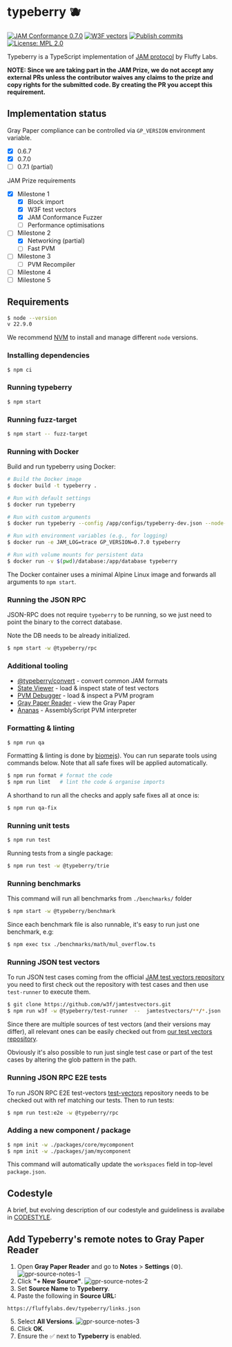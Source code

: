 # typeberry 🫐

[![JAM Conformance 0.7.0](https://github.com/FluffyLabs/typeberry/actions/workflows/vectors-jam-conformance-070.yml/badge.svg?branch=main)](https://github.com/FluffyLabs/typeberry/actions/workflows/vectors-jam-conformance-070.yml) [![W3F vectors](https://github.com/FluffyLabs/typeberry/actions/workflows/vectors-w3f.yml/badge.svg?branch=main)](https://github.com/FluffyLabs/typeberry/actions/workflows/vectors-w3f.yml) [![Publish commits](https://github.com/FluffyLabs/typeberry/actions/workflows/blockchain-git-log.yml/badge.svg?branch=main)](https://github.com/FluffyLabs/typeberry/actions/workflows/blockchain-git-log.yml) [![License: MPL 2.0](https://img.shields.io/badge/License-MPL%202.0-brightgreen.svg)](https://opensource.org/licenses/MPL-2.0)

Typeberry is a TypeScript implementation of [JAM protocol](https://graypaper.com/) by Fluffy Labs.

**NOTE: Since we are taking part in the JAM Prize, we do not accept any external
PRs unless the contributor waives any claims to the prize and copy rights for
the submitted code. By creating the PR you accept this requirement.**

## Implementation status

Gray Paper compliance can be controlled via `GP_VERSION` environment variable.

- [x] 0.6.7
- [x] 0.7.0
- [ ] 0.7.1 (partial)

JAM Prize requirements

- [x] Milestone 1
    - [x] Block import
    - [x] W3F test vectors
    - [x] JAM Conformance Fuzzer
    - [ ] Performance optimisations
- [ ] Milestone 2
    - [x] Networking (partial)
    - [ ] Fast PVM
- [ ] Milestone 3
    - [ ] PVM Recompiler
- [ ] Milestone 4
- [ ] Milestone 5

## Requirements

```bash
$ node --version
v 22.9.0
```

We recommend [NVM](https://github.com/nvm-sh/nvm) to install and manage different
`node` versions.

### Installing dependencies

```bash
$ npm ci
```

### Running typeberry

```bash
$ npm start
```

### Running fuzz-target

```bash
$ npm start -- fuzz-target
```

### Running with Docker

Build and run typeberry using Docker:

```bash
# Build the Docker image
$ docker build -t typeberry .

# Run with default settings
$ docker run typeberry

# Run with custom arguments
$ docker run typeberry --config /app/configs/typeberry-dev.json --node-name my-node

# Run with environment variables (e.g., for logging)
$ docker run -e JAM_LOG=trace GP_VERSION=0.7.0 typeberry

# Run with volume mounts for persistent data
$ docker run -v $(pwd)/database:/app/database typeberry
```

The Docker container uses a minimal Alpine Linux image and forwards all arguments to `npm start`.

### Running the JSON RPC

JSON-RPC does not require `typeberry` to be running, so we just need to point the binary to the correct database.

Note the DB needs to be already initialized.

```bash
$ npm start -w @typeberry/rpc 
```

### Additional tooling

- [@typeberry/convert](bin/convert/README.md) - convert common JAM formats
- [State Viewer](https://github.com/fluffylabs/state-viewer) - load & inspect state of test vectors
- [PVM Debugger](https://github.com/fluffylabs/pvm-debugger) - load & inspect a PVM program
- [Gray Paper Reader](https://github.com/fluffylabs/graypaper-reader) - view the Gray Paper
- [Ananas](https://github.com/tomusdrw/anan-as) - AssemblyScript PVM interpreter

### Formatting & linting

```bash
$ npm run qa
```

Formatting & linting is done by [biomejs](https://biomejs.dev/)). You can run
separate tools using commands below.
Note that all safe fixes will be applied automatically.

```bash
$ npm run format # format the code
$ npm run lint   # lint the code & organise imports
```

A shorthand to run all the checks and apply safe fixes all at once is:
```bash
$ npm run qa-fix
```

### Running unit tests

```bash
$ npm run test
```

Running tests from a single package:
```bash
$ npm run test -w @typeberry/trie
```

### Running benchmarks
This command will run all benchmarks from `./benchmarks/` folder

```bash
$ npm start -w @typeberry/benchmark
```

Since each benchmark file is also runnable, it's easy to run just one benchmark, e.g:
```bash
$ npm exec tsx ./benchmarks/math/mul_overflow.ts
```

### Running JSON test vectors

To run JSON test cases coming from the official
[JAM test vectors repository](https://github.com/w3f/jamtestvectors/) you need
to first check out the repository with test cases and then use `test-runner`
to execute them.

```bash
$ git clone https://github.com/w3f/jamtestvectors.git
$ npm run w3f -w @typeberry/test-runner  --  jamtestvectors/**/*.json ../jamtestvectors/erasure_coding/vectors/*
```

Since there are multiple sources of test vectors (and their versions may differ),
all relevant ones can be easily checked out from [our test vectors repository](https://github.com/FluffyLabs/test-vectors).

Obviously it's also possible to run just single test case or part of the test
cases by altering the glob pattern in the path.

### Running JSON RPC E2E tests

To run JSON RPC E2E test-vectors [test-vectors](https://github.com/fluffylabs/test-vectors) 
repository needs to be checked out with ref matching our tests. Then to run tests:

```bash
$ npm run test:e2e -w @typeberry/rpc
```

### Adding a new component / package

```bash
$ npm init -w ./packages/core/mycomponent
$ npm init -w ./packages/jam/mycomponent
```

This command will automatically update the `workspaces` field in top-level `package.json`.

## Codestyle

A brief, but evolving description of our codestyle and guideliness is availabe
in [CODESTYLE](./CODESTYLE.md).

## Add Typeberry's remote notes to Gray Paper Reader

1. Open **Gray Paper Reader** and go to **Notes** > **Settings** (⚙️).<br/>
![gpr-source-notes-1](https://github.com/user-attachments/assets/945152f4-a8f1-4167-af86-9c1e41102615)
2. Click **"+ New Source"**.
![gpr-source-notes-2](https://github.com/user-attachments/assets/7356dbe3-fa05-4fcb-99c3-28cb4b9553df)
3. Set **Source Name** to **Typeberry**.
4. Paste the following in **Source URL:**
```
https://fluffylabs.dev/typeberry/links.json
```
5. Select **All Versions**.
![gpr-source-notes-3](https://github.com/user-attachments/assets/877a6494-75fd-4c0c-b531-55af6f676c89)
6. Click **OK**.
7. Ensure the ✅ next to **Typeberry** is enabled.
